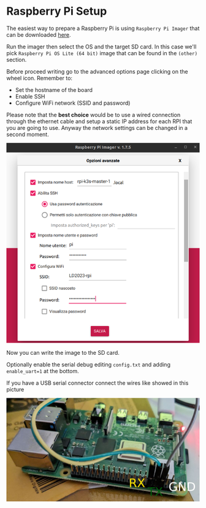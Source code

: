 # Raspberry Pi Setup

The easiest way to prepare a Raspberry Pi is using `Raspberry Pi Imager` that can be downloaded [here](https://www.raspberrypi.com/software/).

Run the imager then select the OS and the target SD card. In this case we'll pick `Raspberry Pi OS Lite (64 bit)` image that can be found in the `(other)` section.

Before proceed writing go to the advanced options page clicking on the wheel icon. Remember to:

- Set the hostname of the board
- Enable SSH
- Configure WiFi network (SSID and password)

Please note that the **best choice** would be to use a wired connection through the ethernet cable and setup a static IP address for each RPI that you are going to use. Anyway the network settings can be changed in a second moment.

![RPI-imaged-advanced-options](rpi-imager.png)

Now you can write the image to the SD card.

Optionally enable the serial debug editing `config.txt` and adding `enable_uart=1` at the bottom.

If you have a USB serial connector connect the wires like showed in this picture

![UART connection](uart_connection.jpg)